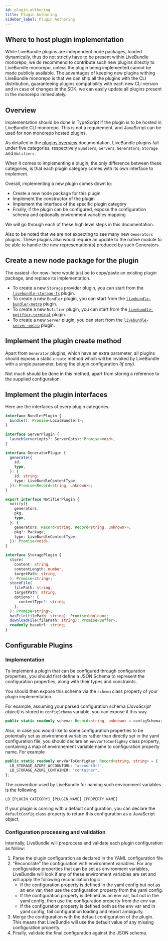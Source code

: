 ```yaml
---
id: plugin-authoring
title: Plugin Authoring
sidebar_label: Plugin Authoring
---
```


## Where to host plugin implementation

While LiveBundle plugins are independent node packages, loaded dynamically, thus do not strictly have to be present within LiveBundle monorepo, we do recommend to contribute such new plugins directly to LiveBundle monorepo, unless the plugin being implemented cannot be made publicly available. The advantages of keeping new plugins withing LiveBundle monorepo is that we can ship all the plugins with the CLI distribution, guaranteeing plugins compatibility with each new CLI version and in case of changes in the SDK, we can easily update all plugins present in the monorepo immediately.

## Overview

Implementation should be done in TypeScript if the plugin is to be hosted in LiveBundle CLI monorepo. This is not a requirement, and JavaScript can be used for non monorepo hosted plugins.

As detailed in the [plugins overview](./plugins.md) documentation, LiveBundle plugins fall under five categories, respectively `Bundlers`, `Servers`, `Generators`, `Storage` and `Notifiers`.

When it comes to implementing a plugin, the only difference between these categories, is that each plugin category comes with its own interface to implement.

Overall, implementing a new plugin comes down to:

- Create a new node package for this plugin
- Implement the constructor of the plugin
- Implement the interface of the specific plugin category
- Finally, if the plugin can be configured, expose the configuration schema and optionally environment variables mapping

We will go through each of these high level steps in this documentation.

Also to be noted that we are not expecting to see many new `Generators` plugins. These plugins also would require an update to the native module to be able to handle the new representation(s) produced by such Generators.

## Create a new node package for the plugin

The easiest -for now- here would just be to copy/paste an existing plugin package, and replace its implementation.

- To create a new `Storage` provider plugin, you can start from the [`livebundle-storage-fs`][1] plugin.
- To create a new `Bundler` plugin, you can start from the [`livebundle-bundler-metro`][2] plugin.
- To create a new `Notifier` plugin, you can start from the [`livebundle-notifier-terminal`][3] plugin.
- To create a new `Server` plugin, you can start from the [`livebundle-server-metro`][4] plugin.

## Implement the plugin create method

Apart from `Generator` plugins, which have an extra parameter, all plugins should expose a static `create` method which will be invoked by LiveBundle with a single parameter, being the plugin configuration *(if any)*.

Not much should be done in this method, apart from storing a reference to the supplied configuration.

## Implement the plugin interfaces

Here are the interfaces of every plugin categories.

```typescript
interface BundlerPlugin {
  bundle(): Promise<LocalBundle[]>;
}
```

```typescript
interface ServerPlugin {
  launchServer(opts?: ServerOpts): Promise<void>;
}
```

```typescript
interface GeneratorPlugin {
  generate({
    id,
    type,
  }: {
    id: string;
    type: LiveBundleContentType;
  }): Promise<Record<string, unknown>>;
}
```

```typescript
export interface NotifierPlugin {
  notify({
    generators,
    pkg,
    type,
  }: {
    generators: Record<string, Record<string, unknown>>;
    pkg?: Package;
    type: LiveBundleContentType;
  }): Promise<void>;
}
```

```typescript
interface StoragePlugin {
  store(
    content: string,
    contentLength: number,
    targetPath: string,
  ): Promise<string>;
  storeFile(
    filePath: string,
    targetPath: string,
    options?: {
      contentType?: string;
    },
  ): Promise<string>;
  hasFile(filePath: string): Promise<boolean>;
  downloadFile(filePath: string): Promise<Buffer>;
  readonly baseUrl: string;
}
```

## Configurable Plugins

### Implementation

To implement a plugin that can be configured through configuration properties, you should first define a JSON Schema to represent the configuration properties, along with their types and constraints.

You should then expose this schema via the `schema` class property of your plugin implementation.

For example, assuming your parsed configuration schema *(JavaScript object)* is stored in `configSchema` variable, you can expose it this way.

```typescript
public static readonly schema: Record<string, unknown> = configSchema;
```

Also, in case you would like to some configuration properties to be potentially set as environment variables rather than directly set in the yaml configuration file, you should declare an `envVarToConfigKey` class property, containing a map of environement variable name to configuration property name. For example

```typescript
public static readonly envVarToConfigKey: Record<string, string> = {
  LB_STORAGE_AZURE_ACCOUNTURL: "accountUrl",
  LB_STORAGE_AZURE_CONTAINER: "container",
};
```

The convention used by LiveBundle for naming such environment variables is the following

`LB_[PLUGIN_CATEGORY]_[PLUGIN_NAME]_[PROPERTY_NAME]`

If your plugin is coming with a default configuration, you can declare the `defaultConfig` class property to return this configuration as a JavaScript object.

### Configuration processing and validation

Internally, LiveBundle will preprocess and validate each plugin configuration as follow:

1. Parse the plugin configuration as declared in the YAML configuration file
2. "Reconcilate" the configuration with environment variables. For any configuration properties that can be set as environment variables, LiveBundle will look if any of these environment variables are set and will apply the following reconciliation logic :
    - If the configuration property is defined in the yaml config but not as an env var, then use the configuration property from the yaml config.
    - If the configuration property is defined as an env var, but not in the yaml config, then use the configuration property from the env var.
    - If the configuration property is defined both as the env var and in yaml config, fail configuration loading and report ambiguity.
3. Merge the configuration with the default configuration of the plugin. This means that LiveBundle will use the default value of any missing configuration property.
4. Finally, validate the final configuration against the JSON schema.

[1]: https://github.com/electrode-io/livebundle/tree/master/packages/livebundle-storage-fs
[2]: https://github.com/electrode-io/livebundle/tree/master/packages/livebundle-bundler-metro
[3]: https://github.com/electrode-io/livebundle/tree/master/packages/livebundle-notifier-terminal
[4]: https://github.com/electrode-io/livebundle/tree/master/packages/livebundle-server-metro
